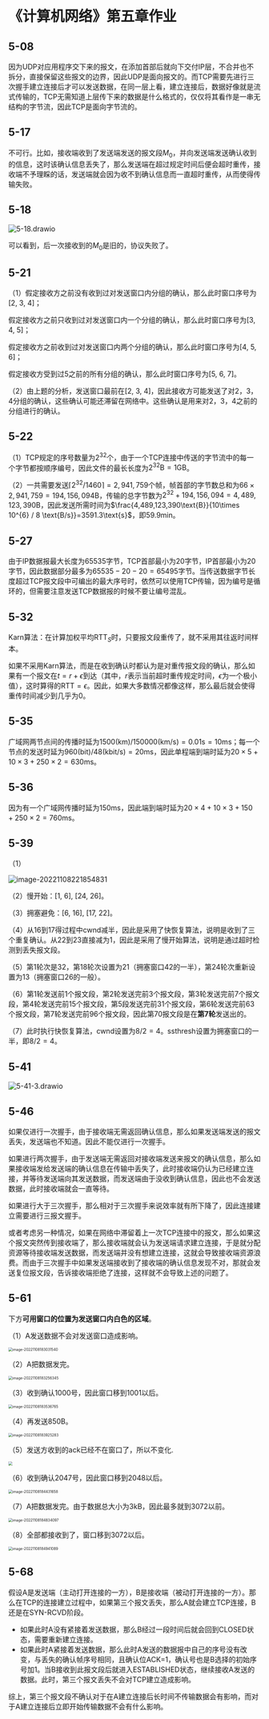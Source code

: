 # 《计算机网络》第五章作业

## 5-08

因为UDP对应用程序交下来的报文，在添加首部后就向下交付IP层，不合并也不拆分，直接保留这些报文的边界，因此UDP是面向报文的。而TCP需要先进行三次握手建立连接后才可以发送数据，在同一层上看，建立连接后，数据好像就是流式传输的，TCP无需知道上层传下来的数据是什么格式的，仅仅将其看作是一串无结构的字节流，因此TCP是面向字节流的。



## 5-17

不可行。比如，接收端收到了发送端发送的报文段$M_0$，并向发送端发送确认收到的信息，这时该确认信息丢失了，那么发送端在超过规定时间后便会超时重传，接收端不予理睬的话，发送端就会因为收不到确认信息而一直超时重传，从而使得传输失败。



## 5-18

![5-18.drawio](https://qihang-1306873228.cos.ap-chongqing.myqcloud.com/imgs/5-18.drawio.svg)

可以看到，后一次接收到的$M_0$是旧的，协议失败了。



## 5-21

（1）假定接收方之前没有收到过对发送窗口内分组的确认，那么此时窗口序号为[2, 3, 4]；

假定接收方之前只收到过对发送窗口内一个分组的确认，那么此时窗口序号为[3, 4, 5]；

假定接收方之前收到过对发送窗口内两个分组的确认，那么此时窗口序号为[4, 5, 6]；

假定接收方受到过5之前的所有分组的确认，那么此时窗口序号为[5, 6, 7]。

（2）由上题的分析，发送窗口最前在[2, 3, 4]，因此接收方可能发送了对2，3，4分组的确认，这些确认可能还滞留在网络中。这些确认是用来对2，3，4之前的分组进行的确认。



## 5-22

（1）TCP规定的序号数量为$2^{32}$个，由于一个TCP连接中传送的字节流中的每一个字节都按顺序编号，因此文件的最长长度为$2^{32}\text{B}=1\text{GB}$。

（2）一共需要发送$\lceil 2^{32}/1460 \rceil=2,941,759$个帧，帧首部的字节数总和为$66\times2,941,759=194,156,094\text{B}$，传输的总字节数为$2^{32}+194,156,094=4,489,123,390\text{B}$，因此发送所需时间为$\frac{4,489,123,390\text{B}}{10\times 10^{6} / 8 \text{B/s}}=3591.3\text{s}$，即$59.9\text{min}$。



## 5-27

由于IP数据报最大长度为$65535$字节，TCP首部最小为$20$字节，IP首部最小为$20$字节，因此数据部分最多为$65535-20-20=65495$字节。当传送数据字节长度超过TCP报文段中可编出的最大序号时，依然可以使用TCP传输，因为编号是循环的，但需要注意发送TCP数据报的时候不要让编号混乱。



## 5-32

Karn算法：在计算加权平均$\text{RTT}_S$时，只要报文段重传了，就不采用其往返时间样本。

如果不采用Karn算法，而是在收到确认时都认为是对重传报文段的确认，那么如果有一个报文在$t=r+\epsilon$到达（其中，$r$表示当前超时重传规定时间，$\epsilon$为一个极小值），这时算得的$\text{RTT}=\epsilon$。因此，如果大多数情况都像这样，那么最后就会使得重传时间减少到几乎为0。



## 5-35

广域网两节点间的传播时延为$1500(\text{km})/150000(\text{km/s})=0.01\text{s}=10\text{ms}$；每一个节点的发送时延为$960(\text{bit})/48(\text{kbit/s})=20\text{ms}$，因此单程端到端时延为$20\times 5+ 10\times 3+250\times2=630\text{ms}$。



## 5-36

因为有一个广域网传播时延为$150\text{ms}$，因此端到端时延为$20\times 4+ 10\times 3 + 150+250\times2=760\text{ms}$。



## 5-39

（1）

![image-20221108221854831](https://qihang-1306873228.cos.ap-chongqing.myqcloud.com/imgs/image-20221108221854831.png)

（2）慢开始：[1, 6], [24, 26]。

（3）拥塞避免：[6, 16], [17, 22]。

（4）从16到17得过程中cwnd减半，因此是采用了快恢复算法，说明是收到了三个重复确认。从22到23直接减为1，因此是采用了慢开始算法，说明是通过超时检测到丢失报文段。

（5）第1轮次是32，第18轮次设置为21（拥塞窗口42的一半），第24轮次重新设置为13（拥塞窗口26的一般）。

（6）第1轮发送前1个报文段，第2轮发送完前3个报文段，第3轮发送完前7个报文段，第4轮发送完前15个报文段，第5段发送完前31个报文段，第6轮发送完前63个报文段，第7轮发送完前96个报文段，因此第70报文段是在**第7轮**发送出的。

（7）此时执行快恢复算法，cwnd设置为$8/2=4$。ssthresh设置为拥塞窗口的一半，即$8/2=4$。



## 5-41

![5-41-3.drawio](https://qihang-1306873228.cos.ap-chongqing.myqcloud.com/imgs/5-41-3.drawio.svg)



## 5-46

如果仅进行一次握手，由于接收端无需返回确认信息，那么如果发送端发送的报文丢失，发送端也不知道。因此不能仅进行一次握手。

如果进行两次握手，由于发送端无需返回对接收端发送来报文的确认信息，那么如果接收端发给发送端的确认信息在传输中丢失了，此时接收端仍认为已经建立连接，并等待发送端向其发送数据，而发送端由于没收到确认信息，因此也不会发送数据，此时接收端就会一直等待。

如果进行大于三次握手，那么相对于三次握手来说效率就有所下降了，因此连接建立需要进行三报文握手。

或者考虑另一种情况，如果在网络中滞留着上一次TCP连接中的报文，那么如果这个报文突然传到接收端了，那么接收端就会认为发送端请求建立连接，于是就分配资源等待接收端发送数据，而发送端并没有想建立连接，这就会导致接收端资源浪费。而由于三次握手中如果发送端接收到了接收端的确认信息发现不对，那就会发送复位报文段，告诉接收端拒绝了连接，这样就不会导致上述的问题了。



## 5-61

下方**可用窗口的位置为发送窗口内白色的区域**。

（1）A发送数据不会对发送窗口造成影响。

<img src="https://qihang-1306873228.cos.ap-chongqing.myqcloud.com/imgs/image-20221108183031540.png" alt="image-20221108183031540" style="zoom:50%;" />

（2）A把数据发完。

<img src="https://qihang-1306873228.cos.ap-chongqing.myqcloud.com/imgs/image-20221108183256345.png" alt="image-20221108183256345" style="zoom:50%;" />

（3）收到确认1000号，因此窗口移到1001以后。

<img src="https://qihang-1306873228.cos.ap-chongqing.myqcloud.com/imgs/image-20221108183536765.png" alt="image-20221108183536765" style="zoom:50%;" />

（4）再发送850B。

<img src="https://qihang-1306873228.cos.ap-chongqing.myqcloud.com/imgs/image-20221108183925283.png" alt="image-20221108183925283" style="zoom:50%;" />

（5）发送方收到的ack已经不在窗口了，所以不变化.

<img src="https://qihang-1306873228.cos.ap-chongqing.myqcloud.com/imgs/image-20221108183925283.png" style="zoom:50%;" />

（6）收到确认2047号，因此窗口移到2048以后。

<img src="https://qihang-1306873228.cos.ap-chongqing.myqcloud.com/imgs/image-20221108184431658.png" alt="image-20221108184431658" style="zoom:50%;" />

（7）A把数据发完。由于数据总大小为3kB，因此最多就到3072以前。

<img src="https://qihang-1306873228.cos.ap-chongqing.myqcloud.com/imgs/image-20221108184834097.png" alt="image-20221108184834097" style="zoom:50%;" />

（8）全部都接收到了，窗口移到3072以后。

<img src="https://qihang-1306873228.cos.ap-chongqing.myqcloud.com/imgs/image-20221108184941089.png" alt="image-20221108184941089" style="zoom:50%;" />



## 5-68

假设A是发送端（主动打开连接的一方），B是接收端（被动打开连接的一方）。那么在TCP的连接建立过程中，如果第三个报文丢失，那么A就会建立TCP连接，B还是在SYN-RCVD阶段。

- 如果此时A没有紧接着发送数据，那么B经过一段时间后就会回到CLOSED状态，需要重新建立连接。
- 如果此时A紧接着发送数据，那么此时A发送的数据报中自己的序号没有改变，与丢失的确认帧序号相同，且确认位ACK=1，确认号也是B选择的初始序号加1。当B接收到此报文段后就进入ESTABLISHED状态，继续接收A发送的数据。此时，第三个报文丢失不会对TCP建立造成影响。

综上，第三个报文段不确认对于在A建立连接后长时间不传输数据会有影响，而对于A建立连接后立即开始传输数据不会有什么影响。



